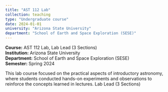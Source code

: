 ```yaml
---
title: "AST 112 Lab"
collection: teaching
type: "Undergraduate course"
date: 2024-01-01
university: "Arizona State University"
department: "School of Earth and Space Exploration (SESE)"
---
```


**Course:** AST 112 Lab, Lab Lead (3 Sections)  
**Institution:** Arizona State University  
**Department:** School of Earth and Space Exploration (SESE)  
**Semester:** Spring 2024  

This lab course focused on the practical aspects of introductory astronomy, where students conducted hands-on experiments and observations to reinforce the concepts learned in lectures.
Lab Lead (3 Sections)